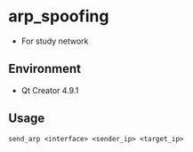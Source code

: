 # arp_spoofing
- For study network

## Environment
- Qt Creator 4.9.1

## Usage
```
send_arp <interface> <sender_ip> <target_ip>
```
